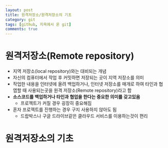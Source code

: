 ```yaml
---
layout: post
title: 원격저장소/원격저장소의 기초
category: git
tags: [github, 지옥에서 온 git]
comments: true
---
```


# 원격저장소(Remote repository)
- 지역 저장소(local repository)와는 대비되는 개념
- 자신의 컴퓨터에서 작업 후 커밋하면 저장되는 곳이 지역 저장소를 의미
- 작업한 내용을 인터넷에 올려 백업하거나, 인터넷 저장소를 매개로 하여 타인과 협엽할 때 사용되는곳을 원격 저장소(Remote repository)라고 함
- __소스코드를 백업하거나 타인과 협업을 한다는 중요한 의미를 갖고있음__
  - 프로젝트가 커질 경우 굉장히 중요해짐
- 혼자 프로젝트를 진행하는 경우 구지 사용하지 않아도 됨
  - 드랍박스나 구글 드라이브같은 클라우드 서비스를 이용하는것이 편리

# 원격저장소의 기초
